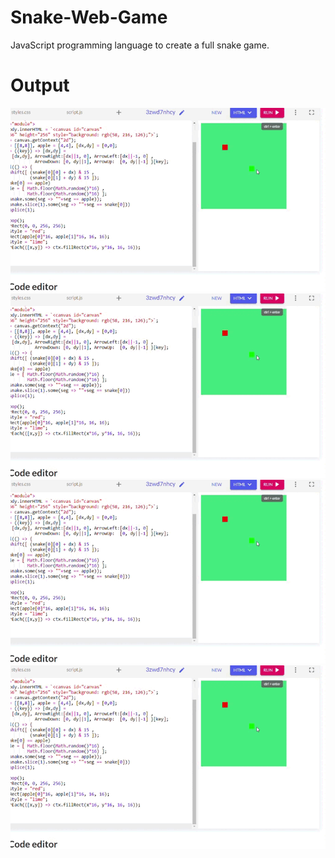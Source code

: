 # Snake-Web-Game
JavaScript programming language to create a full snake game.
# Output
![](Snake-game.gif)
![](https://github.com/HiteshAroraCool/Snake-Web-Game/blob/42bd0bc9bae7c423121766ba5b530a4595f0d99c/Snake-game.gif)
![p](https://github.com/HiteshAroraCool/Snake-Web-Game/blob/42bd0bc9bae7c423121766ba5b530a4595f0d99c/Snake-game.gif)
![p](Snake-game.gif)

